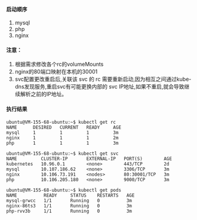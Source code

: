 #### 启动顺序
  1. mysql
  2. php
  3. nginx

#### 注意：
  1. 根据需求修改各个rc的volumeMounts
  2. nginx的80端口映射在本机的30001
  3. svc配置更改重启后,关联该 svc 的 rc 需要重新启动,因为相互之间通过kube-dns发现服务,重启svc有可能更换内部的 svc IP地址,如果不重启,就会导致继续解析之前的IP地址。
 

#### 执行结果
```
ubuntu@VM-155-68-ubuntu:~$ kubectl get rc
NAME      DESIRED   CURRENT   READY     AGE
mysql     1         1         1         3m
nginx     1         1         1         2m
php       1         1         1         3m

ubuntu@VM-155-68-ubuntu:~$ kubectl get svc
NAME         CLUSTER-IP       EXTERNAL-IP   PORT(S)        AGE
kubernetes   10.96.0.1        <none>        443/TCP        2d
mysql        10.107.186.62    <none>        3306/TCP       3m
nginx        10.106.73.191    <nodes>       80:30001/TCP   3m
php          10.106.205.180   <none>        9000/TCP       3m

ubuntu@VM-155-68-ubuntu:~$ kubectl get pods
NAME          READY     STATUS    RESTARTS   AGE
mysql-grwcc   1/1       Running   0          3m
nginx-86ts3   1/1       Running   0          3m
php-rvv3b     1/1       Running   0          3m
```
